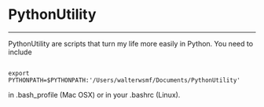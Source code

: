 # PythonUtility
---

PythonUtility are scripts that turn my life more easily in Python. You need to include 

```

export PYTHONPATH=$PYTHONPATH:'/Users/walterwsmf/Documents/PythonUtility'

```

in .bash_profile (Mac OSX) or in your .bashrc (Linux).